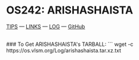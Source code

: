 # OS242: ARISHASHAISTA
[TIPS](https://cbkadal.github.io/os242/TIPS/) — [LINKS](https://cbkadal.github.io/os242/LINKS/) — [LOG](https://arishashaista.github.io/os242/TXT/mylog.txt) — [GitHub](https://github.com/arishashaista/os242/)


<br />
### To Get ARISHASHAISTA's TARBALL:
```
wget -c https://os.vlsm.org/Log/arishashaista.tar.xz.txt

```


